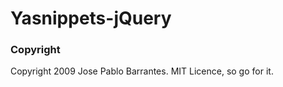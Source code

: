# Yasnippets-jQuery #

### Copyright

Copyright 2009 Jose Pablo Barrantes. MIT Licence, so go for it.
